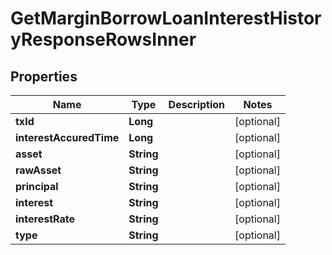 

# GetMarginBorrowLoanInterestHistoryResponseRowsInner


## Properties

| Name | Type | Description | Notes |
|------------ | ------------- | ------------- | -------------|
|**txId** | **Long** |  |  [optional] |
|**interestAccuredTime** | **Long** |  |  [optional] |
|**asset** | **String** |  |  [optional] |
|**rawAsset** | **String** |  |  [optional] |
|**principal** | **String** |  |  [optional] |
|**interest** | **String** |  |  [optional] |
|**interestRate** | **String** |  |  [optional] |
|**type** | **String** |  |  [optional] |



